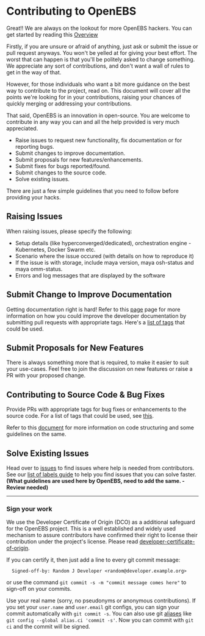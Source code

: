 # Contributing to OpenEBS

Great!! We are always on the lookout for more OpenEBS hackers. You can get started by reading this [Overview](./contribute/design/README.md)

Firstly, if you are unsure or afraid of anything, just ask or submit the issue or pull request anyways. You won't be yelled at for giving your best effort. The worst that can happen is that you'll be politely asked to change something. We appreciate any sort of contributions, and don't want a wall of rules to get in the way of that.

However, for those individuals who want a bit more guidance on the best way to contribute to the project, read on. This document will cover all the points we're looking for in your contributions, raising your chances of quickly merging or addressing your contributions.

That said, OpenEBS is an innovation in open-source. You are welcome to contribute in any way you can and all the help provided is very much appreciated. 

- Raise issues to request new functionality, fix documentation or for reporting bugs.
- Submit changes to improve documentation. 
- Submit proposals for new features/enhancements.
- Submit fixes for bugs reported/found. 
- Submit changes to the source code.
- Solve existing issues.

There are just a few simple guidelines that you need to follow before providing your hacks. 

## Raising Issues

When raising issues, please specify the following:
- Setup details (like hyperconverged/dedicated), orchestration engine - Kubernetes, Docker Swarm etc. 
- Scenario where the issue occured (with details on how to reproduce it)
- If the issue is with storage, include maya version, maya osh-status and maya omm-status.
- Errors and log messages that are displayed by the software

## Submit Change to Improve Documentation

Getting documentation right is hard! Refer to this [page](./contribute/CONTRIBUTING-TO-DEVELOPER-DOC.md) page for more information on how you could improve the developer documentation by submitting pull requests with appropriate tags. Here's a [list of tags](./contribute/labels-of-issues.md) that could be used. 


## Submit Proposals for New Features

There is always something more that is required, to make it easier to suit your use-cases. Feel free to join the discussion on new features or raise a PR with your proposed change. 

## Contributing to Source Code & Bug Fixes

Provide PRs with appropriate tags for bug fixes or enhancements to the source code. For a list of tags that could be used, see [this]((./contribute/labels-of-issues.md)).

Refer to this [document](./contribute/design/code-structuring.md) for more information on code structuring and some guidelines on the same.

## Solve Existing Issues
Head over to [issues](www.github.com/openebs/openebs/issues) to find issues where help is needed from contributors. See our [list of labels guide](./contribute/labels-of-issues.md) to help you find issues that you can solve faster. **(What guidelines are used here by OpenEBS, need to add the same. - Review needed)**

---
### Sign your work

We use the Developer Certificate of Origin (DCO) as a additional safeguard for the OpenEBS project. This is a well established and widely used mechanism to assure contributors have confirmed their right to license their contribution under the project's license. Please read [developer-certificate-of-origin](https://github.com/openebs/openebs/blob/master/contribute/developer-certificate-of-origin).

If you can certify it, then just add a line to every git commit message:

````
  Signed-off-by: Random J Developer <random@developer.example.org>
````
or use the command `git commit -s -m "commit message comes here"` to sign-off on your commits.

Use your real name (sorry, no pseudonyms or anonymous contributions). If you set your `user.name` and `user.email` git configs, you can sign your commit automatically with `git commit -s`. You can also use git [aliases](https://git-scm.com/book/tr/v2/Git-Basics-Git-Aliases) like `git config --global alias.ci 'commit -s'`. Now you can commit with `git ci` and the commit will be signed.
